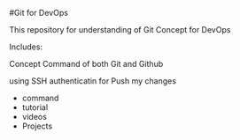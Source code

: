#Git for DevOps


This repository for understanding of Git Concept for DevOps

Includes:

Concept
Command of both Git and Github

using SSH authenticatin for Push my changes

- command
- tutorial
- videos
- Projects

